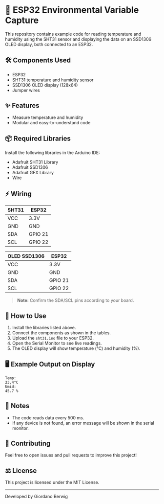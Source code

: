 # 🌱 ESP32 Environmental Variable Capture

This repository contains example code for reading temperature and humidity using the SHT31 sensor and displaying the data on an SSD1306 OLED display, both connected to an ESP32.

## 🛠️ Components Used
- ESP32
- SHT31 temperature and humidity sensor
- SSD1306 OLED display (128x64)
- Jumper wires

## ✨ Features
- Measure temperature and humidity
- Modular and easy-to-understand code

## 📦 Required Libraries
Install the following libraries in the Arduino IDE:
- Adafruit SHT31 Library
- Adafruit SSD1306
- Adafruit GFX Library
- Wire

## ⚡ Wiring

| SHT31      | ESP32      |
|------------|------------|
| VCC        | 3.3V       |
| GND        | GND        |
| SDA        | GPIO 21    |
| SCL        | GPIO 22    |

| OLED SSD1306 | ESP32      |
|--------------|------------|
| VCC          | 3.3V       |
| GND          | GND        |
| SDA          | GPIO 21    |
| SCL          | GPIO 22    |

> **Note:** Confirm the SDA/SCL pins according to your board.

## 🚀 How to Use
1. Install the libraries listed above.
2. Connect the components as shown in the tables.
3. Upload the `sht31.ino` file to your ESP32.
4. Open the Serial Monitor to see live readings.
5. The OLED display will show temperature (°C) and humidity (%).

## 🖥️ Example Output on Display
```
Temp: 
23.4°C
Umid: 
45.7 %
```

## 📝 Notes
- The code reads data every 500 ms.
- If any device is not found, an error message will be shown in the serial monitor.

## 🤝 Contributing
Feel free to open issues and pull requests to improve this project!

## ⚖️ License
This project is licensed under the MIT License.

---
Developed by Giordano Berwig
